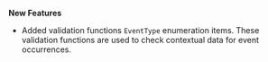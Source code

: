**New Features**

* Added validation functions `EventType` enumeration items. These validation functions are used to check contextual data for event occurrences. 